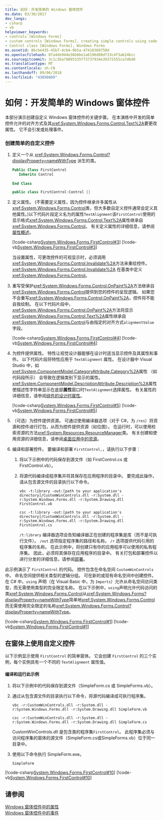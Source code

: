 ```yaml
---
title: 如何：开发简单的 Windows 窗体控件
ms.date: 03/30/2017
dev_langs:
- csharp
- vb
helpviewer_keywords:
- controls [Windows Forms]
- custom controls [Windows Forms], creating simple controls using code
- Control class [Windows Forms], Windows Forms
ms.assetid: 86cbe435-45b7-4cb4-9b5a-47418369758d
ms.openlocfilehash: 07a4de944e36b0be1a6196d08df33c4f3ab24bcc
ms.sourcegitcommit: 3c1c3ba79895335ff3737934e39372555ca7d6d0
ms.translationtype: MT
ms.contentlocale: zh-CN
ms.lasthandoff: 09/06/2018
ms.locfileid: "43856669"
---
```

# <a name="how-to-develop-a-simple-windows-forms-control"></a>如何：开发简单的 Windows 窗体控件
本部分演示创建自定义 Windows 窗体控件的关键步骤。 在本演练中开发的简单控件允许的对齐方式及其<xref:System.Windows.Forms.Control.Text%2A>要更改属性。 它不会引发或处理事件。  
  
### <a name="to-create-a-simple-custom-control"></a>创建简单的自定义控件  
  
1.  定义一个从 <xref:System.Windows.Forms.Control?displayProperty=nameWithType> 派生的类。  
  
    ```vb  
    Public Class FirstControl  
       Inherits Control  
  
    End Class  
    ```  
  
    ```csharp  
    public class FirstControl:Control {}  
    ```  
  
2.  定义属性。 (不需要定义属性，因为控件继承许多属性从<xref:System.Windows.Forms.Control>类，但大多数自定义控件通常会定义其他属性。)以下代码片段定义名为的属性`TextAlignment`该`FirstControl`使用的显示格式<xref:System.Windows.Forms.Control.Text%2A>属性继承自<xref:System.Windows.Forms.Control>。 有关定义属性的详细信息，请参阅[属性概述](https://msdn.microsoft.com/library/8f1a1ff1-0f05-40e0-bfdf-80de8fff7d52)。  
  
     [!code-csharp[System.Windows.Forms.FirstControl#3](../../../../samples/snippets/csharp/VS_Snippets_Winforms/System.Windows.Forms.FirstControl/CS/FirstControl.cs#3)]
     [!code-vb[System.Windows.Forms.FirstControl#3](../../../../samples/snippets/visualbasic/VS_Snippets_Winforms/System.Windows.Forms.FirstControl/VB/FirstControl.vb#3)]  
  
     当设置属性，可更改控件的可视显示时，必须调用<xref:System.Windows.Forms.Control.Invalidate%2A>方法来重绘控件。 <xref:System.Windows.Forms.Control.Invalidate%2A> 在基类中定义<xref:System.Windows.Forms.Control>。  
  
3.  重写受保护<xref:System.Windows.Forms.Control.OnPaint%2A>方法继承自<xref:System.Windows.Forms.Control>提供到您的控件的呈现逻辑。 如果您不会重写<xref:System.Windows.Forms.Control.OnPaint%2A>，控件将不能自我绘制。 在以下代码片段中，<xref:System.Windows.Forms.Control.OnPaint%2A>方法将显示<xref:System.Windows.Forms.Control.Text%2A>属性继承自<xref:System.Windows.Forms.Control>与由指定的对齐方式`alignmentValue`字段。  
  
     [!code-csharp[System.Windows.Forms.FirstControl#4](../../../../samples/snippets/csharp/VS_Snippets_Winforms/System.Windows.Forms.FirstControl/CS/FirstControl.cs#4)]
     [!code-vb[System.Windows.Forms.FirstControl#4](../../../../samples/snippets/visualbasic/VS_Snippets_Winforms/System.Windows.Forms.FirstControl/VB/FirstControl.vb#4)]  
  
4.  为控件提供属性。 特性让视觉设计器能够在设计时适当显示控件及其属性和事件。 以下代码片段将特性应用于 `TextAlignment` 属性。 在设计器中 Visual Studio 中，如<xref:System.ComponentModel.CategoryAttribute.Category%2A>属性 （如代码段所示） 会导致在逻辑类别下显示的属性。 <xref:System.ComponentModel.DescriptionAttribute.Description%2A>属性使描述性字符串显示在底部**属性**窗口时`TextAlignment`选择属性。 有关属性的详细信息，请参阅[组件的设计时属性](https://msdn.microsoft.com/library/12050fe3-9327-4509-9e21-4ee2494b95c3)。  
  
     [!code-csharp[System.Windows.Forms.FirstControl#5](../../../../samples/snippets/csharp/VS_Snippets_Winforms/System.Windows.Forms.FirstControl/CS/FirstControl.cs#5)]
     [!code-vb[System.Windows.Forms.FirstControl#5](../../../../samples/snippets/visualbasic/VS_Snippets_Winforms/System.Windows.Forms.FirstControl/VB/FirstControl.vb#5)]  
  
5.  （可选）为控件提供资源。 可通过使用编译器选项（对于 C#，为 `/res`）将资源和控件进行打包，从而为控件提供资源（如位图）。 在运行时，可以使用检索资源的方法<xref:System.Resources.ResourceManager>类。 有关创建和使用资源的详细信息，请参阅[桌面应用中的资源](../../../../docs/framework/resources/index.md)。  
  
6.  编译和部署控件。 要编译和部署 `FirstControl,`，请执行以下步骤：  
  
    1.  将以下示例中的代码保存到源文件（如 FirstControl.cs 或 FirstControl.vb）。  
  
    2.  将源代码编译成程序集并将其保存在应用程序的目录中。 要完成此操作，请从包含源文件的目录执行以下命令。  
  
        ```console  
        vbc -t:library -out:[path to your application's directory]/CustomWinControls.dll -r:System.dll -r:System.Windows.Forms.dll -r:System.Drawing.dll FirstControl.vb  
        ```  
  
        ```console 
        csc -t:library -out:[path to your application's directory]/CustomWinControls.dll -r:System.dll -r:System.Windows.Forms.dll -r:System.Drawing.dll FirstControl.cs  
        ```  
  
         `/t:library` 编译器选项会告知编译器正在创建的程序集是库（而不是可执行文件）。 `/out` 选项指定程序集的路径和名称。 `/r` 选项提供代码引用的程序集的名称。 在此示例中，将创建只有你的应用程序可以使用的私有程序集。 因此，必须将其保存在应用程序的目录中。 有关打包和部署控件以进行分发的详细信息，请参阅[部署](../../../../docs/framework/deployment/index.md)。  
  
 此示例演示了 `FirstControl` 的代码。 控件包含在命名空间 `CustomWinControls` 中。 命名空间提供相关类型的逻辑分组。 可在新的或现有命名空间中创建控件。 在 C# 中，`using` 声明（在 Visual Basic 中，为 `Imports`）允许从命名空间访问类型，而无需使用类型的完全限定名称。 在以下示例中，`using`声明允许代码访问的类<xref:System.Windows.Forms.Control>从<xref:System.Windows.Forms?displayProperty=nameWithType>简单地<xref:System.Windows.Forms.Control>而无需使用完全限定的名称<xref:System.Windows.Forms.Control?displayProperty=nameWithType>。  
  
 [!code-csharp[System.Windows.Forms.FirstControl#1](../../../../samples/snippets/csharp/VS_Snippets_Winforms/System.Windows.Forms.FirstControl/CS/FirstControl.cs#1)]
 [!code-vb[System.Windows.Forms.FirstControl#1](../../../../samples/snippets/visualbasic/VS_Snippets_Winforms/System.Windows.Forms.FirstControl/VB/FirstControl.vb#1)]  
  
## <a name="using-the-custom-control-on-a-form"></a>在窗体上使用自定义控件  
 以下示例显示使用 `FirstControl` 的简单窗体。 它会创建 `FirstControl` 的三个实例，每个实例具有一个不同的 `TextAlignment` 属性值。  
  
#### <a name="to-compile-and-run-this-sample"></a>编译和运行此示例  
  
1.  将以下示例中的代码保存到源文件（SimpleForm.cs 或 SimpleForms.vb）。  
  
2.  通过从包含源文件的目录执行以下命令，将源代码编译成可执行程序集。  
  
    ```console  
    vbc -r:CustomWinControls.dll -r:System.dll -r:System.Windows.Forms.dll -r:System.Drawing.dll SimpleForm.vb  
    ```  
  
    ```console 
    csc -r:CustomWinControls.dll -r:System.dll -r:System.Windows.Forms.dll -r:System.Drawing.dll SimpleForm.cs  
    ```  
  
     CustomWinControls.dll 是包含类的程序集`FirstControl`。 此程序集必须与访问程序集的窗体的源文件（SimpleForm.cs或SimpleForms.vb）位于同一目录中。  
  
3.  使用以下命令执行 SimpleForm.exe。  
  
    ```console
    SimpleForm  
    ```  
  
 [!code-csharp[System.Windows.Forms.FirstControl#10](../../../../samples/snippets/csharp/VS_Snippets_Winforms/System.Windows.Forms.FirstControl/CS/SimpleForm.cs#10)]
 [!code-vb[System.Windows.Forms.FirstControl#10](../../../../samples/snippets/visualbasic/VS_Snippets_Winforms/System.Windows.Forms.FirstControl/VB/SimpleForm.vb#10)]  
  
## <a name="see-also"></a>请参阅  
 [Windows 窗体控件中的属性](../../../../docs/framework/winforms/controls/properties-in-windows-forms-controls.md)  
 [Windows 窗体控件中的事件](../../../../docs/framework/winforms/controls/events-in-windows-forms-controls.md)
